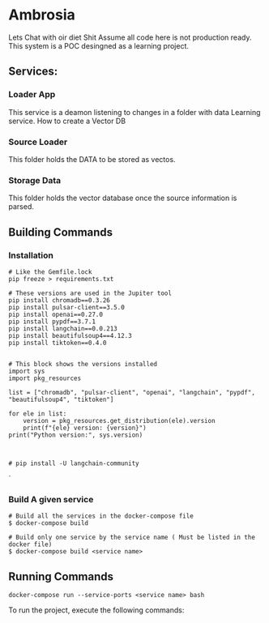 # Ambrosia

Lets Chat with oir diet Shit
Assume all code here is not production ready. This system is a POC desingned as a learning project.  


## Services:

### Loader App
This service is a deamon listening to changes in a folder with data
Learning service. How to create a Vector DB

### Source Loader
This folder holds the DATA to be stored as vectos. 

### Storage Data
This folder holds the vector database once the source information is parsed.    


## Building Commands



### Installation
``` 
# Like the Gemfile.lock
pip freeze > requirements.txt  

# These versions are used in the Jupiter tool 
pip install chromadb==0.3.26
pip install pulsar-client==3.5.0
pip install openai==0.27.0
pip install pypdf==3.7.1
pip install langchain==0.0.213
pip install beautifulsoup4==4.12.3
pip install tiktoken==0.4.0


# This block shows the versions installed
import sys
import pkg_resources

list = ["chromadb", "pulsar-client", "openai", "langchain", "pypdf", "beautifulsoup4", "tiktoken"]

for ele in list:
    version = pkg_resources.get_distribution(ele).version
    print(f"{ele} version: {version}")
print("Python version:", sys.version)



# pip install -U langchain-community
```

`
### Build A given service

```
# Build all the services in the docker-compose file
$ docker-compose build                    
```
```
# Build only one service by the service name ( Must be listed in the docker file)
$ docker-compose build <service name>     
```

## Running Commands


```
docker-compose run --service-ports <service name> bash 
```


To run the project, execute the following commands:
